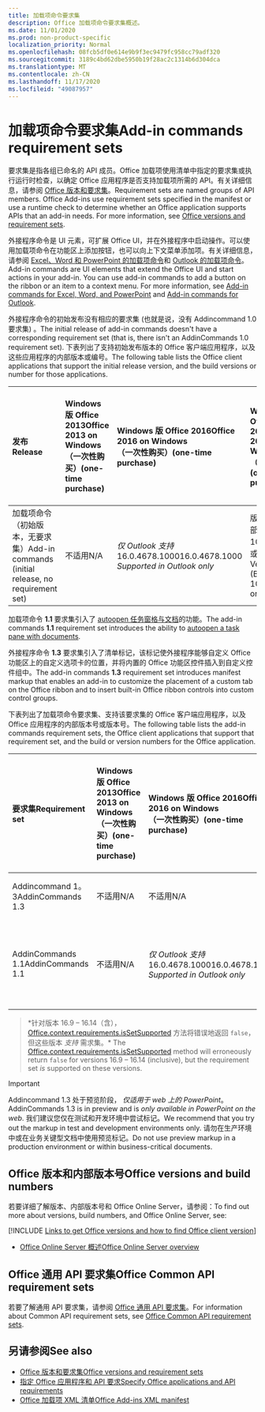 ```yaml
---
title: 加载项命令要求集
description: Office 加载项命令要求集概述。
ms.date: 11/01/2020
ms.prod: non-product-specific
localization_priority: Normal
ms.openlocfilehash: 08fcb5df0e614e9b9f3ec9479fc958cc79adf320
ms.sourcegitcommit: 3189c4bd62dbe5950b19f28ac2c1314b6d304dca
ms.translationtype: MT
ms.contentlocale: zh-CN
ms.lasthandoff: 11/17/2020
ms.locfileid: "49087957"
---
```

# <a name="add-in-commands-requirement-sets"></a><span data-ttu-id="18d15-103">加载项命令要求集</span><span class="sxs-lookup"><span data-stu-id="18d15-103">Add-in commands requirement sets</span></span>

<span data-ttu-id="18d15-p101">要求集是指各组已命名的 API 成员。Office 加载项使用清单中指定的要求集或执行运行时检查，以确定 Office 应用程序是否支持加载项所需的 API。有关详细信息，请参阅 [Office 版本和要求集](../../develop/office-versions-and-requirement-sets.md)。</span><span class="sxs-lookup"><span data-stu-id="18d15-p101">Requirement sets are named groups of API members. Office Add-ins use requirement sets specified in the manifest or use a runtime check to determine whether an Office application supports APIs that an add-in needs. For more information, see [Office versions and requirement sets](../../develop/office-versions-and-requirement-sets.md).</span></span>

<span data-ttu-id="18d15-p102">外接程序命令是 UI 元素，可扩展 Office UI，并在外接程序中启动操作。可以使用加载项命令在功能区上添加按钮，也可以向上下文菜单添加项。有关详细信息，请参阅 [Excel、Word 和 PowerPoint 的加载项命令](../../design/add-in-commands.md)和 [Outlook 的加载项命令](../../outlook/add-in-commands-for-outlook.md)。</span><span class="sxs-lookup"><span data-stu-id="18d15-p102">Add-in commands are UI elements that extend the Office UI and start actions in your add-in. You can use add-in commands to add a button on the ribbon or an item to a context menu. For more information, see [Add-in commands for Excel, Word, and PowerPoint](../../design/add-in-commands.md) and [Add-in commands for Outlook](../../outlook/add-in-commands-for-outlook.md).</span></span>

<span data-ttu-id="18d15-110">外接程序命令的初始发布没有相应的要求集 (也就是说，没有 Addincommand 1.0 要求集) 。</span><span class="sxs-lookup"><span data-stu-id="18d15-110">The initial release of add-in commands doesn't have a corresponding requirement set (that is, there isn't an AddinCommands 1.0 requirement set).</span></span> <span data-ttu-id="18d15-111">下表列出了支持初始发布版本的 Office 客户端应用程序，以及这些应用程序的内部版本或编号。</span><span class="sxs-lookup"><span data-stu-id="18d15-111">The following table lists the Office client applications that support the initial release version, and the build versions or number for those applications.</span></span>  

| <span data-ttu-id="18d15-112">发布</span><span class="sxs-lookup"><span data-stu-id="18d15-112">Release</span></span>   |  <span data-ttu-id="18d15-113">Windows 版 Office 2013</span><span class="sxs-lookup"><span data-stu-id="18d15-113">Office 2013 on Windows</span></span><br><span data-ttu-id="18d15-114">（一次性购买）</span><span class="sxs-lookup"><span data-stu-id="18d15-114">(one-time purchase)</span></span> | <span data-ttu-id="18d15-115">Windows 版 Office 2016</span><span class="sxs-lookup"><span data-stu-id="18d15-115">Office 2016 on Windows</span></span><br><span data-ttu-id="18d15-116">（一次性购买）</span><span class="sxs-lookup"><span data-stu-id="18d15-116">(one-time purchase)</span></span> | <span data-ttu-id="18d15-117">Windows 版 Office 2019</span><span class="sxs-lookup"><span data-stu-id="18d15-117">Office 2019 on Windows</span></span><br><span data-ttu-id="18d15-118">（一次性购买）</span><span class="sxs-lookup"><span data-stu-id="18d15-118">(one-time purchase)</span></span> | <span data-ttu-id="18d15-119">Windows 版 Office</span><span class="sxs-lookup"><span data-stu-id="18d15-119">Office on Windows</span></span><br><span data-ttu-id="18d15-120">（关联至 Microsoft 365 订阅）</span><span class="sxs-lookup"><span data-stu-id="18d15-120">(connected to a Microsoft 365 subscription)</span></span>   |  <span data-ttu-id="18d15-121">iPad 版 Office</span><span class="sxs-lookup"><span data-stu-id="18d15-121">Office on iPad</span></span><br><span data-ttu-id="18d15-122">（关联至 Microsoft 365 订阅）</span><span class="sxs-lookup"><span data-stu-id="18d15-122">(connected to a Microsoft 365 subscription)</span></span>  |  <span data-ttu-id="18d15-123">Mac 版 Office</span><span class="sxs-lookup"><span data-stu-id="18d15-123">Office on Mac</span></span><br><span data-ttu-id="18d15-124">（关联至 Microsoft 365 订阅）</span><span class="sxs-lookup"><span data-stu-id="18d15-124">(connected to a Microsoft 365 subscription)</span></span>  | <span data-ttu-id="18d15-125">Office 网页版</span><span class="sxs-lookup"><span data-stu-id="18d15-125">Office on the web</span></span>  |
|:-----|:-----|:-----|:-----|:-----|:-----|:-----|:-----|
| <span data-ttu-id="18d15-126">加载项命令（初始版本，无要求集）</span><span class="sxs-lookup"><span data-stu-id="18d15-126">Add-in commands (initial release, no requirement set)</span></span> | <span data-ttu-id="18d15-127">不适用</span><span class="sxs-lookup"><span data-stu-id="18d15-127">N/A</span></span> | <span data-ttu-id="18d15-128">*仅 Outlook 支持* 16.0.4678.1000</span><span class="sxs-lookup"><span data-stu-id="18d15-128">16.0.4678.1000 *Supported in Outlook only*</span></span> | <span data-ttu-id="18d15-129">版本 1809（内部版本 10827.20150）或更高版本</span><span class="sxs-lookup"><span data-stu-id="18d15-129">Version 1809 (Build 10827.20150) or later</span></span> |<span data-ttu-id="18d15-130">版本 1603（内部版本 6769.0000）或更高版本</span><span class="sxs-lookup"><span data-stu-id="18d15-130">Version 1603 (Build 6769.0000) or later</span></span> | <span data-ttu-id="18d15-131">不适用</span><span class="sxs-lookup"><span data-stu-id="18d15-131">N/A</span></span> | <span data-ttu-id="18d15-132">15.33 或更高版本</span><span class="sxs-lookup"><span data-stu-id="18d15-132">15.33 or later</span></span>| <span data-ttu-id="18d15-133">2016 年 1 月</span><span class="sxs-lookup"><span data-stu-id="18d15-133">January 2016</span></span> |

<span data-ttu-id="18d15-134">加载项命令 **1.1** 要求集引入了 [autoopen 任务窗格与文档](../../develop/automatically-open-a-task-pane-with-a-document.md)的功能。</span><span class="sxs-lookup"><span data-stu-id="18d15-134">The add-in commands **1.1** requirement set introduces the ability to [autoopen a task pane with documents](../../develop/automatically-open-a-task-pane-with-a-document.md).</span></span>

<span data-ttu-id="18d15-135">外接程序命令 **1.3** 要求集引入了清单标记，该标记使外接程序能够自定义 Office 功能区上的自定义选项卡的位置，并将内置的 Office 功能区控件插入到自定义控件组中。</span><span class="sxs-lookup"><span data-stu-id="18d15-135">The add-in commands **1.3** requirement set introduces manifest markup that enables an add-in to customize the placement of a custom tab on the Office ribbon and to insert built-in Office ribbon controls into custom control groups.</span></span>

<span data-ttu-id="18d15-136">下表列出了加载项命令要求集、支持该要求集的 Office 客户端应用程序，以及 Office 应用程序的内部版本号或版本号。</span><span class="sxs-lookup"><span data-stu-id="18d15-136">The following table lists the add-in commands requirement sets, the Office client applications that support that requirement set, and the build or version numbers for the Office application.</span></span>

|  <span data-ttu-id="18d15-137">要求集</span><span class="sxs-lookup"><span data-stu-id="18d15-137">Requirement set</span></span>  |  <span data-ttu-id="18d15-138">Windows 版 Office 2013</span><span class="sxs-lookup"><span data-stu-id="18d15-138">Office 2013 on Windows</span></span><br><span data-ttu-id="18d15-139">（一次性购买）</span><span class="sxs-lookup"><span data-stu-id="18d15-139">(one-time purchase)</span></span> | <span data-ttu-id="18d15-140">Windows 版 Office 2016</span><span class="sxs-lookup"><span data-stu-id="18d15-140">Office 2016 on Windows</span></span><br><span data-ttu-id="18d15-141">（一次性购买）</span><span class="sxs-lookup"><span data-stu-id="18d15-141">(one-time purchase)</span></span> | <span data-ttu-id="18d15-142">Windows 版 Office 2019</span><span class="sxs-lookup"><span data-stu-id="18d15-142">Office 2019 on Windows</span></span><br><span data-ttu-id="18d15-143">（一次性购买）</span><span class="sxs-lookup"><span data-stu-id="18d15-143">(one-time purchase)</span></span> | <span data-ttu-id="18d15-144">Windows 版 Office</span><span class="sxs-lookup"><span data-stu-id="18d15-144">Office on Windows</span></span><br><span data-ttu-id="18d15-145">（关联至 Microsoft 365 订阅）</span><span class="sxs-lookup"><span data-stu-id="18d15-145">(connected to a Microsoft 365 subscription)</span></span>   |  <span data-ttu-id="18d15-146">iPad 版 Office</span><span class="sxs-lookup"><span data-stu-id="18d15-146">Office on iPad</span></span><br><span data-ttu-id="18d15-147">（关联至 Microsoft 365 订阅）</span><span class="sxs-lookup"><span data-stu-id="18d15-147">(connected to a Microsoft 365 subscription)</span></span>  |  <span data-ttu-id="18d15-148">Mac 版 Office</span><span class="sxs-lookup"><span data-stu-id="18d15-148">Office on Mac</span></span><br><span data-ttu-id="18d15-149">（关联至 Microsoft 365 订阅）</span><span class="sxs-lookup"><span data-stu-id="18d15-149">(connected to a Microsoft 365 subscription)</span></span>  | <span data-ttu-id="18d15-150">Office 网页版</span><span class="sxs-lookup"><span data-stu-id="18d15-150">Office on the web</span></span>  |  
|:-----|:-----|:-----|:-----|:-----|:-----|:-----|:-----|
| <span data-ttu-id="18d15-151">Addincommand 1。3</span><span class="sxs-lookup"><span data-stu-id="18d15-151">AddinCommands 1.3</span></span>  | <span data-ttu-id="18d15-152">不适用</span><span class="sxs-lookup"><span data-stu-id="18d15-152">N/A</span></span> | <span data-ttu-id="18d15-153">不适用</span><span class="sxs-lookup"><span data-stu-id="18d15-153">N/A</span></span>  | <span data-ttu-id="18d15-154">不适用</span><span class="sxs-lookup"><span data-stu-id="18d15-154">N/A</span></span> | <span data-ttu-id="18d15-155">即将推出</span><span class="sxs-lookup"><span data-stu-id="18d15-155">coming soon</span></span> | <span data-ttu-id="18d15-156">无</span><span class="sxs-lookup"><span data-stu-id="18d15-156">N/A</span></span> | <span data-ttu-id="18d15-157">即将推出</span><span class="sxs-lookup"><span data-stu-id="18d15-157">coming soon</span></span> | <span data-ttu-id="18d15-158">2020 年 11 月</span><span class="sxs-lookup"><span data-stu-id="18d15-158">November 2020</span></span> |
| <span data-ttu-id="18d15-159">AddinCommands 1.1</span><span class="sxs-lookup"><span data-stu-id="18d15-159">AddinCommands 1.1</span></span>  | <span data-ttu-id="18d15-160">不适用</span><span class="sxs-lookup"><span data-stu-id="18d15-160">N/A</span></span> | <span data-ttu-id="18d15-161">*仅 Outlook 支持* 16.0.4678.1000</span><span class="sxs-lookup"><span data-stu-id="18d15-161">16.0.4678.1000 *Supported in Outlook only*</span></span>  | <span data-ttu-id="18d15-162">版本 1809（内部版本 10827.20150）或更高版本</span><span class="sxs-lookup"><span data-stu-id="18d15-162">Version 1809 (Build 10827.20150) or later</span></span> | <span data-ttu-id="18d15-163">版本 1705（内部版本 8121.1000）或更高版本</span><span class="sxs-lookup"><span data-stu-id="18d15-163">Version 1705 (Build 8121.1000) or later</span></span> | <span data-ttu-id="18d15-164">不适用</span><span class="sxs-lookup"><span data-stu-id="18d15-164">N/A</span></span> | <span data-ttu-id="18d15-165">15.34 或更高版本\*</span><span class="sxs-lookup"><span data-stu-id="18d15-165">15.34 or later\*</span></span>| <span data-ttu-id="18d15-166">2017 年 5 月</span><span class="sxs-lookup"><span data-stu-id="18d15-166">May 2017</span></span> |

><span data-ttu-id="18d15-167">\*针对版本 16.9 &ndash; 16.14（含），[Office.context.requirements.isSetSupported](/javascript/api/office/office.requirementsetsupport#issetsupported-name--minversion-) 方法将错误地返回 `false`，但这些版本 *支持* 需求集。</span><span class="sxs-lookup"><span data-stu-id="18d15-167">\* The [Office.context.requirements.isSetSupported](/javascript/api/office/office.requirementsetsupport#issetsupported-name--minversion-) method will erroneously return `false` for versions 16.9 &ndash; 16.14 (inclusive), but the requirement set *is* supported on these versions.</span></span>

> [!IMPORTANT]
> <span data-ttu-id="18d15-168">Addincommand 1.3 处于预览阶段， *仅适用于 web 上的 PowerPoint*。</span><span class="sxs-lookup"><span data-stu-id="18d15-168">AddinCommands 1.3 is in preview and is *only available in PowerPoint on the web*.</span></span> <span data-ttu-id="18d15-169">我们建议您仅在测试和开发环境中尝试标记。</span><span class="sxs-lookup"><span data-stu-id="18d15-169">We recommend that you try out the markup in test and development environments only.</span></span> <span data-ttu-id="18d15-170">请勿在生产环境中或在业务关键型文档中使用预览标记。</span><span class="sxs-lookup"><span data-stu-id="18d15-170">Do not use preview markup in a production environment or within business-critical documents.</span></span>

## <a name="office-versions-and-build-numbers"></a><span data-ttu-id="18d15-171">Office 版本和内部版本号</span><span class="sxs-lookup"><span data-stu-id="18d15-171">Office versions and build numbers</span></span>

<span data-ttu-id="18d15-172">若要详细了解版本、内部版本号和 Office Online Server，请参阅：</span><span class="sxs-lookup"><span data-stu-id="18d15-172">To find out more about versions, build numbers, and Office Online Server, see:</span></span>

[!INCLUDE [Links to get Office versions and how to find Office client version](../../includes/links-get-office-versions-builds.md)]
- [<span data-ttu-id="18d15-173">Office Online Server 概述</span><span class="sxs-lookup"><span data-stu-id="18d15-173">Office Online Server overview</span></span>](/officeonlineserver/office-online-server-overview)

## <a name="office-common-api-requirement-sets"></a><span data-ttu-id="18d15-174">Office 通用 API 要求集</span><span class="sxs-lookup"><span data-stu-id="18d15-174">Office Common API requirement sets</span></span>

<span data-ttu-id="18d15-175">若要了解通用 API 要求集，请参阅 [Office 通用 API 要求集](office-add-in-requirement-sets.md)。</span><span class="sxs-lookup"><span data-stu-id="18d15-175">For information about Common API requirement sets, see [Office Common API requirement sets](office-add-in-requirement-sets.md).</span></span>

## <a name="see-also"></a><span data-ttu-id="18d15-176">另请参阅</span><span class="sxs-lookup"><span data-stu-id="18d15-176">See also</span></span>

- [<span data-ttu-id="18d15-177">Office 版本和要求集</span><span class="sxs-lookup"><span data-stu-id="18d15-177">Office versions and requirement sets</span></span>](../../develop/office-versions-and-requirement-sets.md)
- [<span data-ttu-id="18d15-178">指定 Office 应用程序和 API 要求</span><span class="sxs-lookup"><span data-stu-id="18d15-178">Specify Office applications and API requirements</span></span>](../../develop/specify-office-hosts-and-api-requirements.md)
- [<span data-ttu-id="18d15-179">Office 加载项 XML 清单</span><span class="sxs-lookup"><span data-stu-id="18d15-179">Office Add-ins XML manifest</span></span>](../../develop/add-in-manifests.md)
